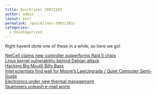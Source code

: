 ```yaml
---
title: Quicklinks 20031203
author: admin
layout: post
permalink: /quicklinks-20031203/
categories:
  - Uncategorized
---
```

Right havent done one of these in a while, so here we go!

[NetCell claims new controller outperforms Raid 5 chips][1]  
[Linux kernel vulnerability behind Debian attack][2]  
[Hacking Big Mouth Billy Bass][3]  
[Intel scientists find wall for Moore&#8217;s Law][4][Upgrade / Quiet Computer Semi-Guide][5]  
[Electronics under new thermal management][6]  
[Spammers unleash e-mail worm][7]

 [1]: http://www.ebnews.com/showArticle.jhtml;jsessionid=IW2KNMJQPIRTSQSNDBCSKHY?articleID=16400855
 [2]: http://security.itworld.com/4348/031202linuxvulnerability/page_1.html
 [3]: http://bigmouth.here-n-there.com/
 [4]: http://news.com.com/2100-7337-5112061.html?tag=nefd_lede
 [5]: http://www.sudhian.com/showdocs.cfm?aid=467
 [6]: http://www.e4engineering.com/item.asp?id=50713&type=Features&ch=e4_home
 [7]: http://www.reuters.co.uk/newsArticle.jhtml?type=internetNews&storyID=3924996&section=news